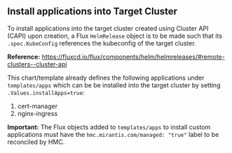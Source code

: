 ## Install applications into Target Cluster

To install applications into the target cluster created using Cluster API (CAPI) upon creation, a Flux `HelmRelease` object is to be made such that its `.spec.KubeConfig` references the kubeconfig of the target cluster.

**Reference:** https://fluxcd.io/flux/components/helm/helmreleases/#remote-clusters--cluster-api

This chart/template already defines the following applications under `templates/apps` which can be be installed into the target cluster by setting `.Values.installApps=true`:
1. cert-manager
2. nginx-ingress

**Important:** The Flux objects added to `templates/apps` to install custom applications must have the `hmc.mirantis.com/managed: "true"` label to be reconciled by HMC.
